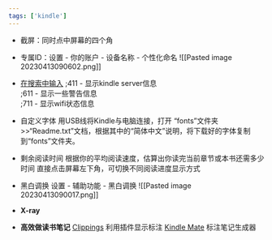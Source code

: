 ```yaml
---
tags: ['kindle']
---
```


- 截屏：同时点中屏幕的四个角
- 专属ID：设置 - 你的账户 - 设备名称 - 个性化命名 
![[Pasted image 20230413090602.png]]

- [在搜索中输入](https://ebooks.stackexchange.com/questions/152/what-commands-can-be-given-in-the-kindles-search-box)
	;411 - 显示kindle server信息  
	;611 - 显示一些警告信息  
	;711 - 显示wifi状态信息

- 自定义字体 
	用USB线将Kindle与电脑连接，打开 “fonts”文件夹>>“Readme.txt”文档，根据其中的“简体中文”说明，将下载好的字体复制到“fonts”文件夹。

- 剩余阅读时间
根据你的平均阅读速度，估算出你读完当前章节或本书还需多少时间
直接点击屏幕左下角，可切换不同阅读进度显示方式

- 黑白调换
设置 - 辅助功能 - 黑白调换 
![[Pasted image 20230413090017.png]]


- **X-ray** 


-  **高效做读书笔记**
	[Clippings](https://www.clippings.io/zh/#features) 利用插件显示标注 
	[Kindle Mate](http://kmate.me/cn/) 标注笔记生成器























